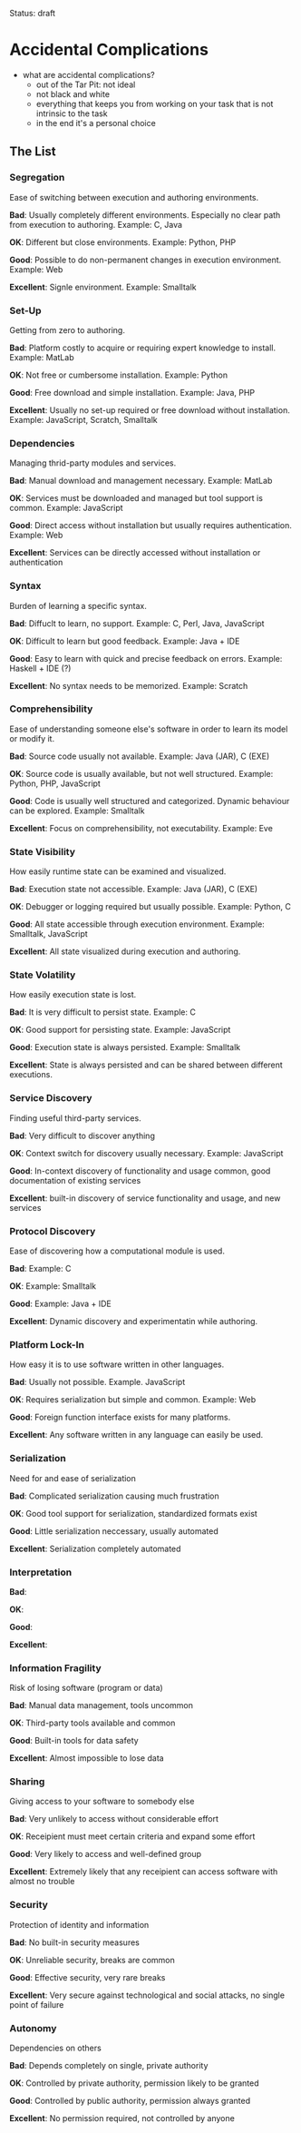 Status: draft

# Accidental Complications

- what are accidental complications?
	- out of the Tar Pit: not ideal
	- not black and white
	- everything that keeps you from working on your task that is not intrinsic to the task
	- in the end it's a personal choice
	

## The List

### Segregation

Ease of switching between execution and authoring environments.

**Bad**: Usually completely different environments. Especially no clear path from execution to authoring. Example: C, Java

**OK**: Different but close environments. Example: Python, PHP

**Good**: Possible to do non-permanent changes in execution environment. Example: Web

**Excellent**: Signle environment. Example: Smalltalk


### Set-Up

Getting from zero to authoring.

**Bad**: Platform costly to acquire or requiring expert knowledge to install. Example: MatLab

**OK**: Not free or cumbersome installation. Example: Python

**Good**: Free download and simple installation. Example: Java, PHP

**Excellent**: Usually no set-up required or free download without installation. Example: JavaScript, Scratch, Smalltalk


### Dependencies

Managing thrid-party modules and services.

**Bad**: Manual download and management necessary. Example: MatLab

**OK**: Services must be downloaded and managed but tool support is common. Example: JavaScript

**Good**: Direct access without installation but usually requires authentication. Example: Web

**Excellent**: Services can be directly accessed without installation or authentication


### Syntax

Burden of learning a specific syntax.

**Bad**: Diffuclt to learn, no support. Example: C, Perl, Java, JavaScript

**OK**: Difficult to learn but good feedback. Example: Java + IDE

**Good**: Easy to learn with quick and precise feedback on errors. Example: Haskell + IDE (?)

**Excellent**: No syntax needs to be memorized. Example: Scratch


### Comprehensibility

Ease of understanding someone else's software in order to learn its model or modify it.

**Bad**: Source code usually not available. Example: Java (JAR), C (EXE)

**OK**: Source code is usually available, but not well structured. Example: Python, PHP, JavaScript

**Good**: Code is usually well structured and categorized. Dynamic behaviour can be explored. Example: Smalltalk

**Excellent**: Focus on comprehensibility, not executability. Example: Eve


### State Visibility

How easily runtime state can be examined and visualized.

**Bad**: Execution state not accessible. Example: Java (JAR), C (EXE)

**OK**: Debugger or logging required but usually possible. Example: Python, C

**Good**: All state accessible through execution environment. Example: Smalltalk, JavaScript

**Excellent**: All state visualized during execution and authoring.


### State Volatility

How easily execution state is lost.

**Bad**: It is very difficult to persist state. Example: C

**OK**: Good support for persisting state. Example: JavaScript

**Good**: Execution state is always persisted. Example: Smalltalk

**Excellent**: State is always persisted and can be shared between different executions.


### Service Discovery

Finding useful third-party services.

**Bad**: Very difficult to discover anything

**OK**: Context switch for discovery usually necessary. Example: JavaScript

**Good**: In-context discovery of functionality and usage common, good documentation of existing services

**Excellent**: built-in discovery of service functionality and usage, and new services


### Protocol Discovery

Ease of discovering how a computational module is used.

**Bad**: Example: C

**OK**: Example: Smalltalk

**Good**: Example: Java + IDE

**Excellent**: Dynamic discovery and experimentatin while authoring.


### Platform Lock-In

How easy it is to use software written in other languages.

**Bad**: Usually not possible. Example. JavaScript

**OK**: Requires serialization but simple and common. Example: Web

**Good**: Foreign function interface exists for many platforms.

**Excellent**: Any software written in any language can easily be used.


### Serialization

Need for and ease of serialization

**Bad**: Complicated serialization causing much frustration

**OK**: Good tool support for serialization, standardized formats exist

**Good**: Little serialization neccessary, usually automated

**Excellent**: Serialization completely automated


### Interpretation



**Bad**: 

**OK**: 

**Good**: 

**Excellent**: 


### Information Fragility

Risk of losing software (program or data)

**Bad**: Manual data management, tools uncommon

**OK**: Third-party tools available and common

**Good**: Built-in tools for data safety

**Excellent**: Almost impossible to lose data


### Sharing

Giving access to your software to somebody else

**Bad**: Very unlikely to access without considerable effort

**OK**: Receipient must meet certain criteria and expand some effort

**Good**: Very likely to access and well-defined group

**Excellent**: Extremely likely that any receipient can access software with almost no trouble


### Security

Protection of identity and information

**Bad**: No built-in security measures

**OK**: Unreliable security, breaks are common

**Good**: Effective security, very rare breaks

**Excellent**: Very secure against technological and social attacks, no single point of failure


### Autonomy

Dependencies on others

**Bad**: Depends completely on single, private authority

**OK**: Controlled by private authority, permission likely to be granted

**Good**: Controlled by public authority, permission always granted

**Excellent**: No permission required, not controlled by anyone
